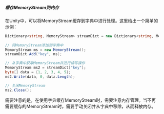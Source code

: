 ##### 缓存MemoryStream到内存

 在Unity中，可以将MemoryStream缓存到字典中进行处理。这里给出一个简单的示例：

 ```c#
Dictionary<string, MemoryStream> streamDict = new Dictionary<string, MemoryStream>();
  
// 将MemoryStream添加到字典中
MemoryStream ms = new MemoryStream();
streamDict.Add("key", ms);

// 从字典中获取MemoryStream并进行读写操作
MemoryStream ms2 = streamDict["key"];
byte[] data = {1, 2, 3, 4, 5};
ms2.Write(data, 0, data.Length);

// 关闭MemoryStream
ms2.Close();
 ```

  需要注意的是，在使用字典缓存MemoryStream时，需要注意内存管理。当不再需要缓存的MemoryStream时，需要手动关闭并从字典中移除，从而释放内存。


